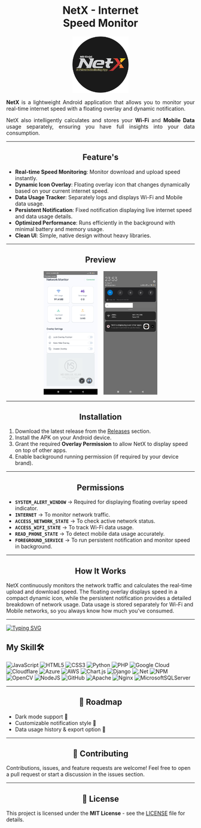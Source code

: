 <h1 align="center">NetX - Internet <br>Speed Monitor</h1>
<p align="center">
  <img src="asset/icon.png" alt="NetX Logo" width="150"/>
</p>

<p align="justify">
<b>NetX</b> is a lightweight Android application that allows you to monitor your real-time internet speed with a floating overlay and dynamic notification.  </p>
<p align="justify"> NetX also intelligently calculates and stores your <b>Wi-Fi</b> and <b>Mobile Data</b> usage separately, ensuring you have full insights into your data consumption.  </p>

---

<h2 align="center">Feature's</h2>

- **Real-time Speed Monitoring**: Monitor download and upload speed instantly.  
- **Dynamic Icon Overlay**: Floating overlay icon that changes dynamically based on your current internet speed.  
- **Data Usage Tracker**: Separately logs and displays Wi-Fi and Mobile data usage.  
- **Persistent Notification**: Fixed notification displaying live internet speed and data usage details.  
- **Optimized Performance**: Runs efficiently in the background with minimal battery and memory usage.  
- **Clean UI**: Simple, native design without heavy libraries.

---

<h2 align="center">Preview</h2>

<p align="center">
  <img src="asset/layout.jpg" alt="NetX Overlay Example" height="330" width="144"/>
  &nbsp;&nbsp;
  <img src="asset/notification.jpg" alt="NetX Notification Example" height="330" width="144"/>
</p>

---

<h2 align="center">Installation</h2>

<p align="justify">

1. Download the latest release from the [Releases](https://github.com/MSI-Sirajul/NetX/releases) section.  
2. Install the APK on your Android device.  
3. Grant the required **Overlay Permission** to allow NetX to display speed on top of other apps.  
4. Enable background running permission (if required by your device brand).  

</p>

---

<h2 align="center">Permissions</h2>

<p align="justify">

- **`SYSTEM_ALERT_WINDOW`** → Required for displaying floating overlay speed indicator.  
- **`INTERNET`** → To monitor network traffic.  
- **`ACCESS_NETWORK_STATE`** → To check active network status.  
- **`ACCESS_WIFI_STATE`** → To track Wi-Fi data usage.  
- **`READ_PHONE_STATE`** → To detect mobile data usage accurately.  
- **`FOREGROUND_SERVICE`** → To run persistent notification and monitor speed in background.  

</p>

---

<h2 align="center">How It Works</h2>

<p align="justify">

NetX continuously monitors the network traffic and calculates the real-time upload and download speed. The floating overlay displays speed in a compact dynamic icon, while the persistent notification provides a detailed breakdown of network usage. Data usage is stored separately for Wi-Fi and Mobile networks, so you always know how much you’ve consumed.  

</p>

---

[![Typing SVG](https://readme-typing-svg.herokuapp.com?color=%23F90355&size=27&lines=MD-SIRAJUL-ISLAM;+𝕚𝕋'𝕊+ℕ𝕠𝕥+𝕁𝕦𝕤𝕥+𝕄𝕪+ℕ𝕒𝕞𝕖;★彡[ɪᴛ'ꜱ+ᴀ+ʙʀᴀɴᴅ]彡★)](https://git.io/typing-svg)

## My Skill🛠️

![JavaScript](https://img.shields.io/badge/javascript-%23323330.svg?style=for-the-badge&logo=javascript&logoColor=%23F7DF1E)
![HTML5](https://img.shields.io/badge/html5-%23E34F26.svg?style=for-the-badge&logo=html5&logoColor=white) ![CSS3](https://img.shields.io/badge/css3-%231572B6.svg?style=for-the-badge&logo=css3&logoColor=white) ![Python](https://img.shields.io/badge/python-3670A0?style=for-the-badge&logo=python&logoColor=ffdd54) ![PHP](https://img.shields.io/badge/php-%23777BB4.svg?style=for-the-badge&logo=php&logoColor=white) ![Google Cloud](https://img.shields.io/badge/Google%20Cloud-%234285F4.svg?style=for-the-badge&logo=google-cloud&logoColor=white) ![Cloudflare](https://img.shields.io/badge/Cloudflare-F38020?style=for-the-badge&logo=Cloudflare&logoColor=white) ![Azure](https://img.shields.io/badge/azure-%230072C6.svg?style=for-the-badge&logo=azure-devops&logoColor=white) 
![AWS](https://img.shields.io/badge/AWS-%23FF9900.svg?style=for-the-badge&logo=amazon-aws&logoColor=white) 
![Chart.js](https://img.shields.io/badge/chart.js-F5788D.svg?style=for-the-badge&logo=chart.js&logoColor=white) 
![Django](https://img.shields.io/badge/django-%23092E20.svg?style=for-the-badge&logo=django&logoColor=white) ![.Net](https://img.shields.io/badge/.NET-5C2D91?style=for-the-badge&logo=.net&logoColor=white) ![NPM](https://img.shields.io/badge/NPM-%23000000.svg?style=for-the-badge&logo=npm&logoColor=white) ![OpenCV](https://img.shields.io/badge/opencv-%23white.svg?style=for-the-badge&logo=opencv&logoColor=white) ![NodeJS](https://img.shields.io/badge/node.js-6DA55F?style=for-the-badge&logo=node.js&logoColor=white) ![GitHub](https://img.shields.io/badge/GitHub-%23121011.svg?style=for-the-badge&logo=github&logoColor=white) ![Apache](https://img.shields.io/badge/apache-%23D42029.svg?style=for-the-badge&logo=apache&logoColor=white) ![Nginx](https://img.shields.io/badge/nginx-%23009639.svg?style=for-the-badge&logo=nginx&logoColor=white) ![MicrosoftSQLServer](https://img.shields.io/badge/Microsoft%20SQL%20Sever-CC2927?style=for-the-badge&logo=microsoft%20sql%20server&logoColor=white) 

---

<h2 align="center">📌 Roadmap</h2>

<p align="justify">

- Dark mode support 🌙  
- Customizable notification style 🎨  
- Data usage history & export option 📑  

</p>

---

<h2 align="center">🤝 Contributing</h2>

<p align="justify">

Contributions, issues, and feature requests are welcome! Feel free to open a pull request or start a discussion in the issues section.  

</p>

---

<h2 align="center">📜 License</h2>

<p align="justify">

This project is licensed under the **MIT License** - see the [LICENSE](LICENSE) file for details.  

</p>
